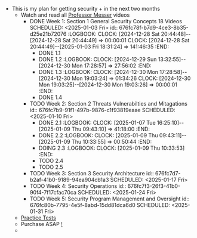 - This is my plan for getting security + in the next two months
	- Watch and read all [Professor Messer](https://www.professormesser.com/security-plus/sy0-701/sy0-701-video/sy0-701-comptia-security-plus-course/) videos
		- DONE Week 1: Section 1 General Security Concepts 18 Videos
		  SCHEDULED: <2025-01-03 Fri>
		  id:: 676fc78f-b7d9-4ce3-8b35-d25e21b72076
		  :LOGBOOK:
		  CLOCK: [2024-12-28 Sat 20:44:48]--[2024-12-28 Sat 20:44:49] =>  00:00:01
		  CLOCK: [2024-12-28 Sat 20:44:49]--[2025-01-03 Fri 18:31:24] =>  141:46:35
		  :END:
			- DONE 1.1
			- DONE 1.2
			  :LOGBOOK:
			  CLOCK: [2024-12-29 Sun 13:32:55]--[2024-12-30 Mon 17:28:57] =>  27:56:02
			  :END:
			- DONE 1.3
			  :LOGBOOK:
			  CLOCK: [2024-12-30 Mon 17:28:58]--[2024-12-30 Mon 19:03:24] =>  01:34:26
			  CLOCK: [2024-12-30 Mon 19:03:25]--[2024-12-30 Mon 19:03:26] =>  00:00:01
			  :END:
			- DONE 1.4
		- TODO Week 2: Section 2 Threats Vulnerabilties and Mitagations
		  id:: 676fc7b9-91f1-497b-9876-c1f93819eaae
		  SCHEDULED: <2025-01-10 Fri>
			- DONE  2.1
			  :LOGBOOK:
			  CLOCK: [2025-01-07 Tue 16:25:10]--[2025-01-09 Thu 09:43:10] =>  41:18:00
			  :END:
			- DONE 2.2
			  :LOGBOOK:
			  CLOCK: [2025-01-09 Thu 09:43:11]--[2025-01-09 Thu 10:33:55] =>  00:50:44
			  :END:
			- DOING  2.3
			  :LOGBOOK:
			  CLOCK: [2025-01-09 Thu 10:33:53]
			  :END:
			- TODO 2.4
			- TODO 2.5
		- TODO Week 3: Section 3 Security Architecture
		  id:: 676fc7d7-b2af-41b0-9189-94ea904cb1a3
		  SCHEDULED: <2025-01-17 Fri>
		- TODO Week 4: Security Operations
		  id:: 676fc7f3-26f3-41b0-90f4-7f17cfac70ca
		  SCHEDULED: <2025-01-24 Fri>
		- TODO Week 5: Security Program Management and Oversight
		  id:: 676fc80b-7795-4e5f-8abd-15dd81dca6d0
		  SCHEDULED: <2025-01-31 Fri>
	- [Practice Tests](https://www.examcompass.com/comptia/security-plus-certification/free-security-plus-practice-tests)
	- Purchase ASAP [!](https://www.professormesser.com/amember/signup/sy0701cnpec)
	-